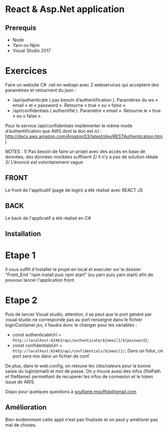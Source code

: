 # React & Asp.Net application

## Prerequis

-    Node
- Yarn ou Npm
- Visual Studio 2017 

# Exercices

Faire un website C# .net en webapi avec 2 webservices qui acceptent des paramètres et retournent du json :
-    /api/authenticate ( pas besoin d’authentification ). Paramètres du ws « email » et « password ». Retourne « true » ou « false »
-    /api/confidentials ( authentifié ). Paramètre « email ». Retourne le  « true » ou « false ».
 
Pour le service /api/confidentials implémenter le même mode d’authentification que AWS dont la doc est ici :  http://docs.aws.amazon.com/AmazonS3/latest/dev/RESTAuthentication.html 
 
NOTES :
1/ Pas besoin de faire un projet avec des accès en base de données, des données mockées suffisent
2/ Il n’y a pas de solution idéale
3/ L’énoncé est volontairement vague

## FRONT

Le front de l'applicatif (page de login) a été réalisé avec REACT JS

## BACK

Le back de l'applicatif a été réalisé en C#

## Installation

# Etape 1

Il vous suffit d'installer le projet en local et executer sur le dossier "Front_End "npm install puis npm start" (ou yarn puis yarn start) 
afin de pouvour lancer l'application front.

# Etape 2
Puis de lancer Visual studio, attention, il se peut que le port généré par visual studio ne corresponde pas au port renseigné dans le fichier loginContainer.jsx, il faudra donc
le changer pour les variables :
- const authenticateUrl = `http://localhost:62463/api/authenticate/${email}/${password}`;
- const confidentialsUrl = `http://localhost:62463/api/confidentials/${email}/`;
Dans un futur, ce port sera mis dans un fichier de conf.

De plus, dans le web.config, on retouve les clés/valeurs pour la bonne saisie du login(email) et mot de passe.
On y trouve aussi des infos (filePath et fileName) permettant de recuperer les infos de connexion et le token issue de AWS.

Dispo pour quelques questions à soufiane.mouffok@gmail.com

## Amélioration

Bien évidemment cette appli n'est pas finalisée et on peut y améliorer pas mal de choses.
